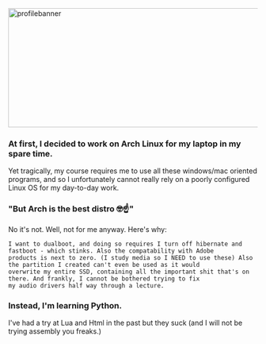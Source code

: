 
<img width="1700" height="240" alt="profilebanner" src="https://github.com/user-attachments/assets/4f62a31a-2036-4759-bd5c-474bed73d653" />

### At first, I decided to work on Arch Linux for my laptop in my spare time.

Yet tragically, my course requires me to use all these windows/mac oriented programs, and so I unfortunately cannot really rely on a poorly configured Linux OS for my day-to-day work.

### "But Arch is the best distro 🤓☝️"
No it's not. 
Well, not for me anyway. Here's why:

```
I want to dualboot, and doing so requires I turn off hibernate and fastboot - which stinks. Also the compatability with Adobe
products is next to zero. (I study media so I NEED to use these) Also the partition I created can't even be used as it would
overwrite my entire SSD, containing all the important shit that's on there. And frankly, I cannot be bothered trying to fix
my audio drivers half way through a lecture.
```


### Instead, I'm learning Python.
I've had a try at Lua and Html in the past but they suck (and I will not be trying assembly you freaks.)



<!--
**JohnSilentHill/johnsilenthill** is a ✨ _special_ ✨ repository because its `README.md` (this file) appears on your GitHub profile.

Here are some ideas to get you started:

- 🔭 I’m currently working on ...
- 🌱 I’m currently learning ...
- 👯 I’m looking to collaborate on ...
- 🤔 I’m looking for help with ...
- 💬 Ask me about ...
- 📫 How to reach me: ...
- 😄 Pronouns: ...
- ⚡ Fun fact: ...
-->
